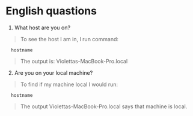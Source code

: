 # English quastions

1) What host are you on?
> To see the host I am in, I run command: 

      hostname

> The output is: Violettas-MacBook-Pro.local

2) Are you on your local machine?
> To find if my machine local I would run:

      hostname

> The output Violettas-MacBook-Pro.local says that machine is local.
